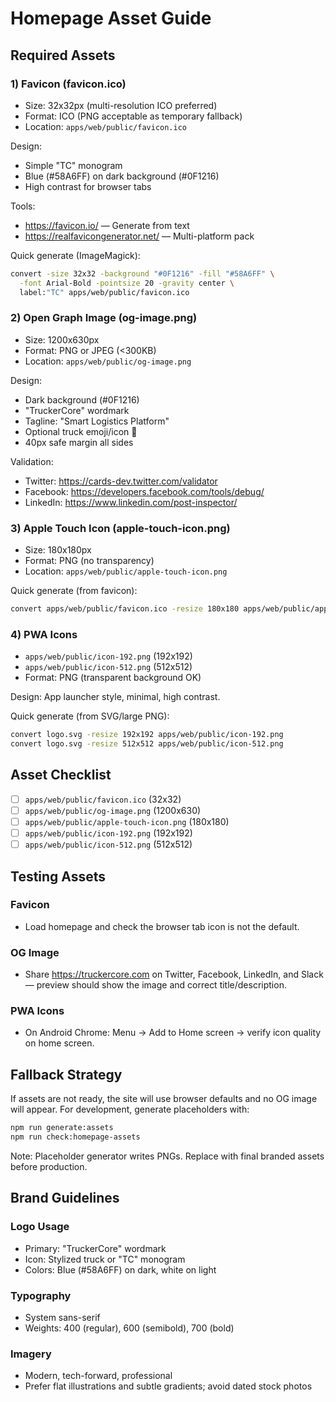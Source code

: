 # Homepage Asset Guide

## Required Assets

### 1) Favicon (favicon.ico)
- Size: 32x32px (multi-resolution ICO preferred)
- Format: ICO (PNG acceptable as temporary fallback)
- Location: `apps/web/public/favicon.ico`

Design:
- Simple "TC" monogram
- Blue (#58A6FF) on dark background (#0F1216)
- High contrast for browser tabs

Tools:
- https://favicon.io/ — Generate from text
- https://realfavicongenerator.net/ — Multi-platform pack

Quick generate (ImageMagick):
```bash
convert -size 32x32 -background "#0F1216" -fill "#58A6FF" \
  -font Arial-Bold -pointsize 20 -gravity center \
  label:"TC" apps/web/public/favicon.ico
```

### 2) Open Graph Image (og-image.png)
- Size: 1200x630px
- Format: PNG or JPEG (<300KB)
- Location: `apps/web/public/og-image.png`

Design:
- Dark background (#0F1216)
- "TruckerCore" wordmark
- Tagline: "Smart Logistics Platform"
- Optional truck emoji/icon 🚛
- 40px safe margin all sides

Validation:
- Twitter: https://cards-dev.twitter.com/validator
- Facebook: https://developers.facebook.com/tools/debug/
- LinkedIn: https://www.linkedin.com/post-inspector/

### 3) Apple Touch Icon (apple-touch-icon.png)
- Size: 180x180px
- Format: PNG (no transparency)
- Location: `apps/web/public/apple-touch-icon.png`

Quick generate (from favicon):
```bash
convert apps/web/public/favicon.ico -resize 180x180 apps/web/public/apple-touch-icon.png
```

### 4) PWA Icons
- `apps/web/public/icon-192.png` (192x192)
- `apps/web/public/icon-512.png` (512x512)
- Format: PNG (transparent background OK)

Design: App launcher style, minimal, high contrast.

Quick generate (from SVG/large PNG):
```bash
convert logo.svg -resize 192x192 apps/web/public/icon-192.png
convert logo.svg -resize 512x512 apps/web/public/icon-512.png
```

## Asset Checklist
- [ ] `apps/web/public/favicon.ico` (32x32)
- [ ] `apps/web/public/og-image.png` (1200x630)
- [ ] `apps/web/public/apple-touch-icon.png` (180x180)
- [ ] `apps/web/public/icon-192.png` (192x192)
- [ ] `apps/web/public/icon-512.png` (512x512)

## Testing Assets

### Favicon
- Load homepage and check the browser tab icon is not the default.

### OG Image
- Share https://truckercore.com on Twitter, Facebook, LinkedIn, and Slack — preview should show the image and correct title/description.

### PWA Icons
- On Android Chrome: Menu → Add to Home screen → verify icon quality on home screen.

## Fallback Strategy
If assets are not ready, the site will use browser defaults and no OG image will appear. For development, generate placeholders with:

```bash
npm run generate:assets
npm run check:homepage-assets
```

Note: Placeholder generator writes PNGs. Replace with final branded assets before production.

## Brand Guidelines

### Logo Usage
- Primary: "TruckerCore" wordmark
- Icon: Stylized truck or "TC" monogram
- Colors: Blue (#58A6FF) on dark, white on light

### Typography
- System sans-serif
- Weights: 400 (regular), 600 (semibold), 700 (bold)

### Imagery
- Modern, tech-forward, professional
- Prefer flat illustrations and subtle gradients; avoid dated stock photos